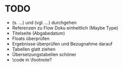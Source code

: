 # TODO

- (s. ...) und (vgl. ...) durchgehen
- Referenzen zu Flow Doku einheitlich (Maybe Type)
- Titelseite (Abgabedatum)
- Floats überprüfen
- Ergebnisse überprüfen und Bezugnahme darauf
- Tabellen glatt ziehen
- Übersetzungstabellen schöner
- \code in \footnote?
